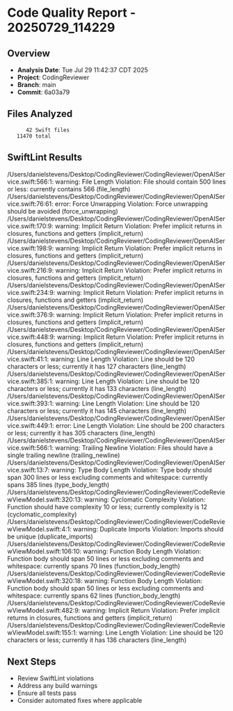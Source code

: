 # Code Quality Report - 20250729_114229

## Overview
- **Analysis Date**: Tue Jul 29 11:42:37 CDT 2025
- **Project**: CodingReviewer
- **Branch**: main
- **Commit**: 6a03a79

## Files Analyzed
```
      42 Swift files
   11470 total
```

## SwiftLint Results
/Users/danielstevens/Desktop/CodingReviewer/CodingReviewer/OpenAIService.swift:566:1: warning: File Length Violation: File should contain 500 lines or less: currently contains 566 (file_length)
/Users/danielstevens/Desktop/CodingReviewer/CodingReviewer/OpenAIService.swift:76:61: error: Force Unwrapping Violation: Force unwrapping should be avoided (force_unwrapping)
/Users/danielstevens/Desktop/CodingReviewer/CodingReviewer/OpenAIService.swift:170:9: warning: Implicit Return Violation: Prefer implicit returns in closures, functions and getters (implicit_return)
/Users/danielstevens/Desktop/CodingReviewer/CodingReviewer/OpenAIService.swift:198:9: warning: Implicit Return Violation: Prefer implicit returns in closures, functions and getters (implicit_return)
/Users/danielstevens/Desktop/CodingReviewer/CodingReviewer/OpenAIService.swift:216:9: warning: Implicit Return Violation: Prefer implicit returns in closures, functions and getters (implicit_return)
/Users/danielstevens/Desktop/CodingReviewer/CodingReviewer/OpenAIService.swift:234:9: warning: Implicit Return Violation: Prefer implicit returns in closures, functions and getters (implicit_return)
/Users/danielstevens/Desktop/CodingReviewer/CodingReviewer/OpenAIService.swift:376:9: warning: Implicit Return Violation: Prefer implicit returns in closures, functions and getters (implicit_return)
/Users/danielstevens/Desktop/CodingReviewer/CodingReviewer/OpenAIService.swift:448:9: warning: Implicit Return Violation: Prefer implicit returns in closures, functions and getters (implicit_return)
/Users/danielstevens/Desktop/CodingReviewer/CodingReviewer/OpenAIService.swift:41:1: warning: Line Length Violation: Line should be 120 characters or less; currently it has 127 characters (line_length)
/Users/danielstevens/Desktop/CodingReviewer/CodingReviewer/OpenAIService.swift:385:1: warning: Line Length Violation: Line should be 120 characters or less; currently it has 133 characters (line_length)
/Users/danielstevens/Desktop/CodingReviewer/CodingReviewer/OpenAIService.swift:393:1: warning: Line Length Violation: Line should be 120 characters or less; currently it has 145 characters (line_length)
/Users/danielstevens/Desktop/CodingReviewer/CodingReviewer/OpenAIService.swift:449:1: error: Line Length Violation: Line should be 200 characters or less; currently it has 305 characters (line_length)
/Users/danielstevens/Desktop/CodingReviewer/CodingReviewer/OpenAIService.swift:566:1: warning: Trailing Newline Violation: Files should have a single trailing newline (trailing_newline)
/Users/danielstevens/Desktop/CodingReviewer/CodingReviewer/OpenAIService.swift:13:7: warning: Type Body Length Violation: Type body should span 300 lines or less excluding comments and whitespace: currently spans 385 lines (type_body_length)
/Users/danielstevens/Desktop/CodingReviewer/CodingReviewer/CodeReviewViewModel.swift:320:13: warning: Cyclomatic Complexity Violation: Function should have complexity 10 or less; currently complexity is 12 (cyclomatic_complexity)
/Users/danielstevens/Desktop/CodingReviewer/CodingReviewer/CodeReviewViewModel.swift:4:1: warning: Duplicate Imports Violation: Imports should be unique (duplicate_imports)
/Users/danielstevens/Desktop/CodingReviewer/CodingReviewer/CodeReviewViewModel.swift:106:10: warning: Function Body Length Violation: Function body should span 50 lines or less excluding comments and whitespace: currently spans 70 lines (function_body_length)
/Users/danielstevens/Desktop/CodingReviewer/CodingReviewer/CodeReviewViewModel.swift:320:18: warning: Function Body Length Violation: Function body should span 50 lines or less excluding comments and whitespace: currently spans 62 lines (function_body_length)
/Users/danielstevens/Desktop/CodingReviewer/CodingReviewer/CodeReviewViewModel.swift:482:9: warning: Implicit Return Violation: Prefer implicit returns in closures, functions and getters (implicit_return)
/Users/danielstevens/Desktop/CodingReviewer/CodingReviewer/CodeReviewViewModel.swift:155:1: warning: Line Length Violation: Line should be 120 characters or less; currently it has 136 characters (line_length)

## Next Steps
- Review SwiftLint violations
- Address any build warnings
- Ensure all tests pass
- Consider automated fixes where applicable
